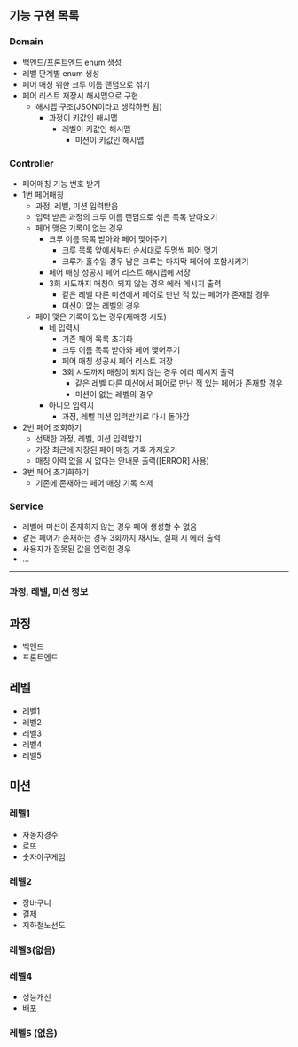 ## 기능 구현 목록
### Domain
- 백엔드/프론트엔드 enum 생성
- 레벨 단계별 enum 생성
- 페어 매칭 위한 크루 이름 랜덤으로 섞기
- 페어 리스트 저장시 해시맵으로 구현
  - 해시맵 구조(JSON이라고 생각하면 됨)
    - 과정이 키값인 해시맵
      - 레벨이 키값인 해시맵
        - 미션이 키값인 해시맵

### Controller
- 페어매칭 기능 번호 받기 
- 1번 페어매칭
  - 과정, 레벨, 미션 입력받음
  - 입력 받은 과정의 크루 이름 랜덤으로 섞은 목록 받아오기
  - 페어 맺은 기록이 없는 경우
    - 크루 이름 목록 받아와 페어 맺어주기
      - 크루 목록 앞에서부터 순서대로 두명씩 페어 맺기
      - 크루가 홀수일 경우 남은 크루는 마지막 페어에 포함시키기
    - 페어 매칭 성공시 페어 리스트 해시맵에 저장
    - 3회 시도까지 매칭이 되지 않는 경우 에러 메시지 출력
      - 같은 레벨 다른 미션에서 페어로 만난 적 있는 페어가 존재할 경우
      - 미션이 없는 레벨의 경우
  - 페어 맺은 기록이 있는 경우(재매칭 시도)
    - 네 입력시
      - 기존 페어 목록 초기화
      - 크루 이름 목록 받아와 페어 맺어주기
      - 페어 매칭 성공시 페어 리스트 저장
      - 3회 시도까지 매칭이 되지 않는 경우 에러 메시지 출력
        - 같은 레벨 다른 미션에서 페어로 만난 적 있는 페어가 존재할 경우
        - 미션이 없는 레벨의 경우
    - 아니오 입력시
      - 과정, 레벨 미션 입력받기로 다시 돌아감
- 2번 페어 조회하기
  - 선택한 과정, 레벨, 미션 입력받기
  - 가장 최근에 저장된 페어 매칭 기록 가져오기
  - 매칭 이력 없을 시 없다는 안내문 출력([ERROR] 사용)
- 3번 페어 초기화하기
  - 기존에 존재하는 페어 매칭 기록 삭제

### Service
- 레벨에 미션이 존재하지 않는 경우 페어 생성할 수 없음
- 같은 페어가 존재하는 경우 3회까지 재시도, 실패 시 에러 출력
- 사용자가 잘못된 값을 입력한 경우
- ...

---
### 과정, 레벨, 미션 정보
## 과정
- 백엔드
- 프론트엔드

## 레벨
- 레벨1
- 레벨2
- 레벨3
- 레벨4
- 레벨5

## 미션
### 레벨1
- 자동차경주
- 로또
- 숫자야구게임

### 레벨2
- 장바구니
- 결제
- 지하철노선도

### 레벨3(없음)

### 레벨4
- 성능개선
- 배포

### 레벨5 (없음)
```